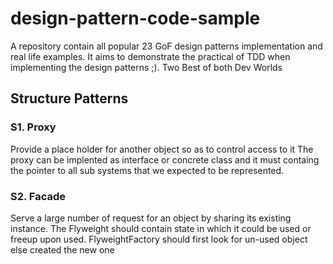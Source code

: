 # design-pattern-code-sample
A repository contain all popular 23 GoF design patterns implementation and real life examples. It aims to demonstrate the practical of TDD when implementing the design patterns ;). Two Best of both Dev Worlds 

## Structure Patterns
### S1. Proxy 
Provide a place holder for another object so as to control access to it 
The proxy can be implented as interface or concrete class and it must containg the pointer to all sub systems that we expected to be represented. 

### S2. Facade
Serve a large number of request for an object by sharing its existing instance. 
The Flyweight should contain state in which it could be used or freeup upon used. FlyweightFactory should first look for un-used object else created the new one
